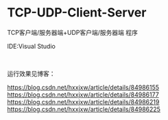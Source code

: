 # TCP-UDP-Client-Server

TCP客户端/服务器端+UDP客户端/服务器端 程序

IDE:Visual Studio

</br>

运行效果见博客：

https://blog.csdn.net/hxxjxw/article/details/84986155
</br>
https://blog.csdn.net/hxxjxw/article/details/84986177
</br>
https://blog.csdn.net/hxxjxw/article/details/84986219
</br>
https://blog.csdn.net/hxxjxw/article/details/84986225
